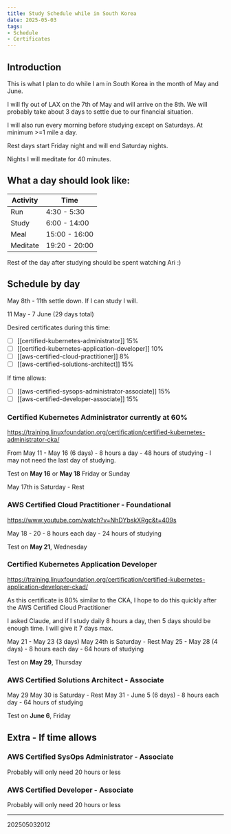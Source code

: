 ```yaml
---
title: Study Schedule while in South Korea
date: 2025-05-03
tags:
- Schedule
- Certificates
---
```


## Introduction

This is what I plan to do while I am in South Korea in the month of May and
June.

I will fly out of LAX on the 7th of May and will arrive on the 8th. We will
probably take about 3 days to settle due to our financial situation.

I will also run every morning before studying except on Saturdays.
At minimum >=1 mile a day.

Rest days start Friday night and will end Saturday nights.

Nights I will meditate for 40 minutes.

## What a day should look like:

| Activity | Time |
| -------------- | --------------- |
| Run | 4:30 - 5:30 |
| Study | 6:00 - 14:00 |
| Meal | 15:00 - 16:00 |
| Meditate | 19:20 - 20:00 |

Rest of the day after studying should be spent watching Ari :)

## Schedule by day

May 8th - 11th settle down. If I can study I will.

11 May - 7 June (29 days total)

Desired certificates during this time:
- [ ] [[certified-kubernetes-administrator]] 15%
- [ ] [[certified-kubernetes-application-developer]] 10%
- [ ] [[aws-certified-cloud-practitioner]] 8%
- [ ] [[aws-certified-solutions-architect]] 15%

If time allows:
- [ ] [[aws-certified-sysops-administrator-associate]] 15%
- [ ] [[aws-certified-developer-associate]] 15%

### Certified Kubernetes Administrator currently at 60%

<https://training.linuxfoundation.org/certification/certified-kubernetes-administrator-cka/>

From May 11 - May 16 (6 days)
    - 8 hours a day - 48 hours of studying
    - I may not need the last day of studying.

Test on **May 16** or **May 18** Friday or Sunday

May 17th is Saturday - Rest

### AWS Certified Cloud Practitioner - Foundational

<https://www.youtube.com/watch?v=NhDYbskXRgc&t=409s>

May 18 - 20
    - 8 hours each day - 24 hours of studying

Test on **May 21**, Wednesday

### Certified Kubernetes Application Developer

<https://training.linuxfoundation.org/certification/certified-kubernetes-application-developer-ckad/>

As this certificate is 80% similar to the CKA, I hope to do this quickly after
the AWS Certified Cloud Practitioner

I asked Claude, and if I study daily 8 hours a day, then 5 days should be
enough time. I will give it 7 days max.

May 21 - May 23 (3 days)
May 24th is Saturday - Rest
May 25 - May 28 (4 days)
    - 8 hours each day - 64 hours of studying

Test on **May 29**, Thursday

### AWS Certified Solutions Architect - Associate

May 29
May 30 is Saturday - Rest
May 31 - June 5 (6 days)
    - 8 hours each day - 64 hours of studying

Test on **June 6**, Friday

## Extra - If time allows

### AWS Certified SysOps Administrator - Associate

Probably will only need 20 hours or less


### AWS Certified Developer - Associate

Probably will only need 20 hours or less




---


202505032012
